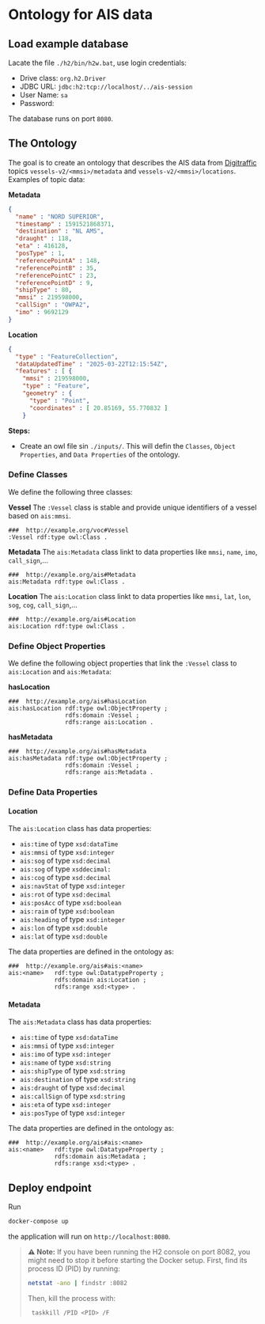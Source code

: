 # Ontology for AIS data 


## Load example database
Lacate the file `./h2/bin/h2w.bat`, use login credentials:
- Drive class: `org.h2.Driver`
- JDBC URL: `jdbc:h2:tcp://localhost/../ais-session` 
- User Name: `sa`
- Password:

The database runs on port `8080`. 

## The Ontology
The goal is to create an ontology that describes the AIS data from [Digitraffic](https://www.digitraffic.fi/meriliikenne/) topics `vessels-v2/<mmsi>/metadata` and `vessels-v2/<mmsi>/locations`. Examples of topic data:

**Metadata**
```json
{
  "name" : "NORD SUPERIOR",
  "timestamp" : 1591521868371,
  "destination" : "NL AMS",
  "draught" : 118,
  "eta" : 416128,
  "posType" : 1,
  "referencePointA" : 148,
  "referencePointB" : 35,
  "referencePointC" : 23,
  "referencePointD" : 9,
  "shipType" : 80,
  "mmsi" : 219598000,
  "callSign" : "OWPA2",
  "imo" : 9692129
}
```
**Location**
```json
{
  "type" : "FeatureCollection",
  "dataUpdatedTime" : "2025-03-22T12:15:54Z",
  "features" : [ {
    "mmsi" : 219598000,
    "type" : "Feature",
    "geometry" : {
      "type" : "Point",
      "coordinates" : [ 20.85169, 55.770832 ]
    }
```

**Steps:**
- Create an owl file sin `./inputs/`. This will defin the `Classes`, `Object Properties`, and `Data Properties` of the ontology.

### Define Classes
We define the following three classes:

**Vessel**
The `:Vessel` class is stable and provide unique identifiers of a vessel based on `ais:mmsi`.
```turtle
###  http://example.org/voc#Vessel
:Vessel rdf:type owl:Class .
``` 

**Metadata**
The `ais:Metadata` class linkt to data properties like `mmsi`, `name`, `imo`, `call_sign`,...  
```turtle
###  http://example.org/ais#Metadata
ais:Metadata rdf:type owl:Class .
``` 

**Location**
The `ais:Location` class linkt to data properties like `mmsi`, `lat`, `lon`, `sog`, `cog`, `call_sign`,...  
```turtle
###  http://example.org/ais#Location
ais:Location rdf:type owl:Class .
``` 

### Define Object Properties
We define the following object properties that link the `:Vessel` class to `ais:Location` and `ais:Metadata`:

**hasLocation**
```turtle
###  http://example.org/ais#hasLocation
ais:hasLocation rdf:type owl:ObjectProperty ;
                rdfs:domain :Vessel ;
                rdfs:range ais:Location .
``` 

**hasMetadata**
```turtle
###  http://example.org/ais#hasMetadata
ais:hasMetadata rdf:type owl:ObjectProperty ;
                rdfs:domain :Vessel ;
                rdfs:range ais:Metadata .
``` 

### Define Data Properties
#### Location
The `ais:Location` class has data properties:
- `ais:time` of type `xsd:dataTime`
- `ais:mmsi` of type `xsd:integer` 
- `ais:sog` of type `xsd:decimal`
- `ais:sog` of type `xsddecimal:`
- `ais:cog` of type `xsd:decimal`
- `ais:navStat` of type `xsd:integer`
- `ais:rot` of type `xsd:decimal`
- `ais:posAcc` of type `xsd:boolean`
- `ais:raim` of type `xsd:boolean`
- `ais:heading` of type `xsd:integer`
- `ais:lon` of type `xsd:double`
- `ais:lat` of type `xsd:double`

The data properties are defined in the ontology as:
```turtle
###  http://example.org/ais#ais:<name>
ais:<name>   rdf:type owl:DatatypeProperty ;
             rdfs:domain ais:Location ;
             rdfs:range xsd:<type> .
```

#### Metadata
The `ais:Metadata` class has data properties:
- `ais:time` of type `xsd:dataTime`
- `ais:mmsi` of type `xsd:integer` 
- `ais:imo` of type `xsd:integer`
- `ais:name` of type `xsd:string`
- `ais:shipType` of type `xsd:string`
- `ais:destination` of type `xsd:string`
- `ais:draught` of type `xsd:decimal`
- `ais:callSign` of type `xsd:string`
- `ais:eta` of type `xsd:integer`
- `ais:posType` of type `xsd:integer`

The data properties are defined in the ontology as:
```turtle
###  http://example.org/ais#ais:<name>
ais:<name>   rdf:type owl:DatatypeProperty ;
             rdfs:domain ais:Metadata ;
             rdfs:range xsd:<type> .
```

## Deploy endpoint
Run 

```bash
docker-compose up
```

the application will run on `http://localhost:8080`.

> **⚠️ Note:** If you have been running the H2 console on port 8082, you might need to stop it before starting the  Docker setup. First, find its process ID (PID) by running:
> ```bash
> netstat -ano | findstr :8082
> ```
> Then, kill the process with:
> ```bash
>  taskkill /PID <PID> /F  
> ```